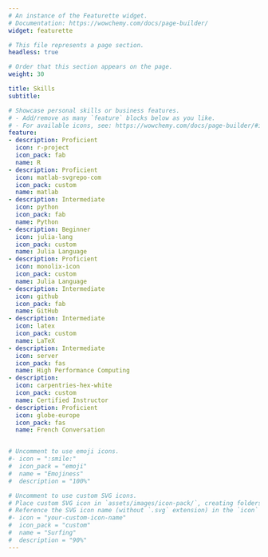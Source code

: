 ```yaml
---
# An instance of the Featurette widget.
# Documentation: https://wowchemy.com/docs/page-builder/
widget: featurette

# This file represents a page section.
headless: true

# Order that this section appears on the page.
weight: 30

title: Skills
subtitle:

# Showcase personal skills or business features.
# - Add/remove as many `feature` blocks below as you like.
# - For available icons, see: https://wowchemy.com/docs/page-builder/#icons
feature:
- description: Proficient
  icon: r-project
  icon_pack: fab
  name: R
- description: Proficient
  icon: matlab-svgrepo-com
  icon_pack: custom
  name: matlab
- description: Intermediate
  icon: python
  icon_pack: fab
  name: Python
- description: Beginner
  icon: julia-lang
  icon_pack: custom
  name: Julia Language
- description: Proficient
  icon: monolix-icon
  icon_pack: custom
  name: Julia Language
- description: Intermediate
  icon: github
  icon_pack: fab
  name: GitHub
- description: Intermediate
  icon: latex
  icon_pack: custom
  name: LaTeX
- description: Intermediate
  icon: server  
  icon_pack: fas
  name: High Performance Computing
- description: 
  icon: carpentries-hex-white
  icon_pack: custom
  name: Certified Instructor
- description: Proficient
  icon: globe-europe
  icon_pack: fas
  name: French Conversation


# Uncomment to use emoji icons.
#- icon = ":smile:"
#  icon_pack = "emoji"
#  name = "Emojiness"
#  description = "100%"  

# Uncomment to use custom SVG icons.
# Place custom SVG icon in `assets/images/icon-pack/`, creating folders if necessary.
# Reference the SVG icon name (without `.svg` extension) in the `icon` field.
#- icon = "your-custom-icon-name"
#  icon_pack = "custom"
#  name = "Surfing"
#  description = "90%"
---
```


